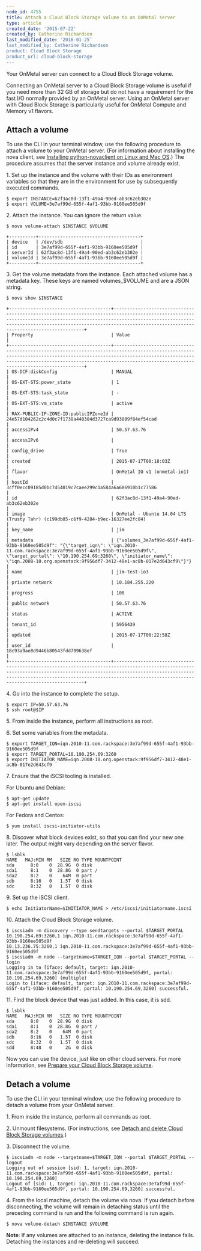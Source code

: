 ```yaml
---
node_id: 4755
title: Attach a Cloud Block Storage volume to an OnMetal server
type: article
created_date: '2015-07-22'
created_by: Catherine Richardson
last_modified_date: '2016-01-25’
last_modified_by: Catherine Richardson
product: Cloud Block Storage
product_url: cloud-block-storage
---
```


Your OnMetal server can connect to a Cloud Block Storage volume.

Connecting an OnMetal server to a Cloud Block Storage volume is useful
if you need more than 32 GB of storage but do not have a requirement for
the fast I/O normally provided by an OnMetal server. Using an OnMetal
server with Cloud Block Storage is particularly useful for OnMetal
Compute and Memory v1 flavors.



Attach a volume
---------------

To use the CLI in your terminal window, use the following procedure to
attach a volume to your OnMetal server. (For information about
installing the nova client, see [Installing python-novaclient on Linux
and Mac
OS](/how-to/installing-python-novaclient-on-linux-and-mac-os).)
The procedure assumes that the server instance and volume already exist.

1\. Set up the instance and the volume with their IDs as environment
variables so that they are in the environment for use by subsequently
executed commands.

    $ export INSTANCE=62f3ac8d-13f1-49a4-90ed-ab3c62eb302e
    $ export VOLUME=3e7af99d-655f-4af1-93bb-9160ee505d9f

2\. Attach the instance. You can ignore the return value.

    $ nova volume-attach $INSTANCE $VOLUME

    +----------+--------------------------------------+
    | device   | /dev/sdb                             |
    | id       | 3e7af99d-655f-4af1-93bb-9160ee505d9f |
    | serverId | 62f3ac8d-13f1-49a4-90ed-ab3c62eb302e |
    | volumeId | 3e7af99d-655f-4af1-93bb-9160ee505d9f |
    +----------+--------------------------------------+

3\. Get the volume metadata from the instance. Each attached volume has a
metadata key. These keys are named volumes\_\$VOLUME and are a JSON
string.

    $ nova show $INSTANCE

    +--------------------------------------+-----------------------------------------------------------------------------------------------------------------------------------------------------------------------------------------------------------------------------------------------------------------------------+
    | Property                             | Value                                                                                                                                                                                                                                                                       |
    +--------------------------------------+-----------------------------------------------------------------------------------------------------------------------------------------------------------------------------------------------------------------------------------------------------------------------------+
    | OS-DCF:diskConfig                    | MANUAL                                                                                                                                                                                                                                                                      |
    | OS-EXT-STS:power_state               | 1                                                                                                                                                                                                                                                                           |
    | OS-EXT-STS:task_state                | -                                                                                                                                                                                                                                                                           |
    | OS-EXT-STS:vm_state                  | active                                                                                                                                                                                                                                                                      |
    | RAX-PUBLIC-IP-ZONE-ID:publicIPZoneId | 24e57d104262c2c4d0c7f1738a440384d3727ca9d93809f84ef54cad                                                                                                                                                                                                                    |
    | accessIPv4                           | 50.57.63.76                                                                                                                                                                                                                                                                 |
    | accessIPv6                           |                                                                                                                                                                                                                                                                             |
    | config_drive                         | True                                                                                                                                                                                                                                                                        |
    | created                              | 2015-07-17T00:18:03Z                                                                                                                                                                                                                                                        |
    | flavor                               | OnMetal IO v1 (onmetal-io1)                                                                                                                                                                                                                                                 |
    | hostId                               | 3cff0ecc09185d0bc7454019c7caee299c1a584a6a686910b1c77586                                                                                                                                                                                                                    |
    | id                                   | 62f3ac8d-13f1-49a4-90ed-ab3c62eb302e                                                                                                                                                                                                                                        |
    | image                                | OnMetal - Ubuntu 14.04 LTS (Trusty Tahr) (c199db85-c6f9-4284-b9ec-16327ee2fc84)                                                                                                                                                                                             |
    | key_name                             | jim                                                                                                                                                                                                                                                                         |
    | metadata                             | {"volumes_3e7af99d-655f-4af1-93bb-9160ee505d9f": "{\"target_iqn\": \"iqn.2010-11.com.rackspace:3e7af99d-655f-4af1-93bb-9160ee505d9f\", \"target_portal\": \"10.190.254.69:3260\", \"initiator_name\": \"iqn.2008-10.org.openstack:9f956df7-3412-48e1-ac8b-017e2d643cf9\"}"} |
    | name                                 | jim-test-io3                                                                                                                                                                                                                                                                |
    | private network                      | 10.184.255.220                                                                                                                                                                                                                                                              |
    | progress                             | 100                                                                                                                                                                                                                                                                         |
    | public network                       | 50.57.63.76                                                                                                                                                                                                                                                                 |
    | status                               | ACTIVE                                                                                                                                                                                                                                                                      |
    | tenant_id                            | 5956439                                                                                                                                                                                                                                                                     |
    | updated                              | 2015-07-17T00:22:58Z                                                                                                                                                                                                                                                        |
    | user_id                              | 18c93a9ae8d9446b80543fdd799638ef                                                                                                                                                                                                                                            |
    +--------------------------------------+-----------------------------------------------------------------------------------------------------------------------------------------------------------------------------------------------------------------------------------------------------------------------------+

4\. Go into the instance to complete the setup.

    $ export IP=50.57.63.76
    $ ssh root@$IP

5\. From inside the instance, perform all instructions as root.

6\. Set some variables from the metadata.

    $ export TARGET_IQN=iqn.2010-11.com.rackspace:3e7af99d-655f-4af1-93bb-9160ee505d9f
    $ export TARGET_PORTAL=10.190.254.69:3260
    $ export INITIATOR_NAME=iqn.2008-10.org.openstack:9f956df7-3412-48e1-ac8b-017e2d643cf9

7\. Ensure that the iSCSI tooling is installed.

For Ubuntu and Debian:

    $ apt-get update
    $ apt-get install open-iscsi

For Fedora and Centos:

    $ yum install iscsi-initiator-utils

8\. Discover what block devices exist, so that you can find your new one
later. The output might vary depending on the server flavor.

    $ lsblk
    NAME   MAJ:MIN RM   SIZE RO TYPE MOUNTPOINT
    sda      8:0    0  28.9G  0 disk
    sda1     8:1    0  28.8G  0 part /
    sda2     8:2    0    64M  0 part
    sdb      8:16   0   1.5T  0 disk
    sdc      8:32   0   1.5T  0 disk

9\. Set up the iSCSI client.

    $ echo InitiatorName=$INITIATOR_NAME > /etc/iscsi/initiatorname.iscsi

10\. Attach the Cloud Block Storage volume.

    $ iscsiadm -m discovery --type sendtargets --portal $TARGET_PORTAL
    10.190.254.69:3260,1 iqn.2010-11.com.rackspace:3e7af99d-655f-4af1-93bb-9160ee505d9f
    10.13.236.75:3260,1 iqn.2010-11.com.rackspace:3e7af99d-655f-4af1-93bb-9160ee505d9f
    $ iscsiadm -m node --targetname=$TARGET_IQN --portal $TARGET_PORTAL --login
    Logging in to [iface: default, target: iqn.2010-11.com.rackspace:3e7af99d-655f-4af1-93bb-9160ee505d9f, portal: 10.190.254.69,3260] (multiple)
    Login to [iface: default, target: iqn.2010-11.com.rackspace:3e7af99d-655f-4af1-93bb-9160ee505d9f, portal: 10.190.254.69,3260] successful.

11\. Find the block device that was just added.  In this case, it is sdd.

    $ lsblk
    NAME   MAJ:MIN RM   SIZE RO TYPE MOUNTPOINT
    sda      8:0    0  28.9G  0 disk
    sda1     8:1    0  28.8G  0 part /
    sda2     8:2    0    64M  0 part
    sdb      8:16   0   1.5T  0 disk
    sdc      8:32   0   1.5T  0 disk
    sdd      8:48   0     2G  0 disk

Now you can use the device, just like on other cloud servers. For more
information, see [Prepare your Cloud Block Storage
volume](/how-to/prepare-your-cloud-block-storage-volume).



Detach a volume
---------------

To use the CLI in your terminal window, use the following procedure to
detach a volume from your OnMetal server.

1\. From inside the instance, perform all commands as root.

2\. Unmount filesystems. (For instructions, see [Detach and delete Cloud
Block Storage
volumes](/how-to/detach-and-delete-cloud-block-storage-volumes).)

3\. Disconnect the volume.

    $ iscsiadm -m node --targetname=$TARGET_IQN --portal $TARGET_PORTAL --logout
    Logging out of session [sid: 1, target: iqn.2010-11.com.rackspace:3e7af99d-655f-4af1-93bb-9160ee505d9f, portal: 10.190.254.69,3260]
    Logout of [sid: 1, target: iqn.2010-11.com.rackspace:3e7af99d-655f-4af1-93bb-9160ee505d9f, portal: 10.190.254.69,3260] successful.

4\. From the local machine, detach the volume via nova. If you detach
before disconnecting, the volume will remain in detaching status until
the preceding command is run and the following command is run again.

    $ nova volume-detach $INSTANCE $VOLUME

**Note**: If any volumes are attached to an instance, deleting the
instance fails. Detaching the instances and re-deleting will succeed.
